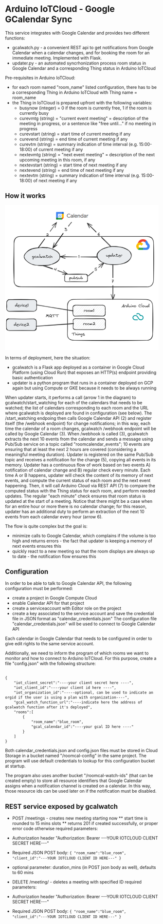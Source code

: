 # Arduino IoTCloud - Google GCalendar Sync

This service integrates with Google Calendar and provides two different functions:
* gcalwatch.py - a convenient REST api to get notifications from Google Calendar when a calendar changes, and for booking the room for an immediate meeting. Implemented with Flask.
* updater.py - an automated syncrhonization process room status in Google Calendar and a corresponding Thing status in Arduino IoTCloud

Pre-requisites in Arduino IoTCloud:
* for each room named "room_name" listed configuration, there has to be a corresponding Thing in Arduino IoTCloud with Thing name = room_name
* the Thing in IoTCloud is prepared upfront with the following variables:
   * busynow (integer) = 0 if the room is currently free, 1 if the room is currently busy
   * curevmtg (string) = "current event meeting" = description of the meeting in progress, or a sentence like "free until..." if no meeting in progress
   * curevstart (string) = start time of current meeting if any
   * curevend (string) = end time of current meeting if any
   * curevtm (string) = summary indication of time interval (e.g. 15:00-18:00) of current meeting if any
   * nextevmtg (string) = "next event meeting" = description of the next upcoming meeting in this room, if any
   * nextevstart (string) = start time of next meeting if any
   * nextevend (string) = end time of next meeting if any
   * nextevtm (string) = summary indication of time interval (e.g. 15:00-18:00) of next meeting if any

## How it works

![Arch diagram](/images/gcalsync.png?raw=true)

In terms of deployment, here the situation:
* gcalwatch is a Flask app deployed as a container in Google Cloud Platform (using Cloud Run) that exposes an HTTP(s) endpoint providing basic authentication
* updater is a python program that runs in a container deployed on GCP again but using Compute or GKE because it needs to be always running

When updater starts, it performs a call (arrow 1 in the diagram) to gcalwatch/start_watching for each of the calendars that needs to be watched; the list of calendars corresponding to each room and the URL where gcalwatch is deployed are found in configuration (see below).
The /start_watching endpoing then calls Google Calendar API (2) and register itself (the /webhook endpoint) for change notifications; 
in this way, each time the calendar of a room changes, gcalwatch /webhook endpoint will be called by Google Calendar (3).
When /webhook is called (3), gcalwatch extracts the next 10 events from the calendar and sends a message using Pub/Sub service on a topic called "roomcalendar_events"; 10 events are ensuring that at least the next 2 hours are covered (considering a meaningful meeting duration).
Updater is registered on the same Pub/Sub topic and receives a notification for the change (5), copying all events in its memory.
Updater has a continuous flow of work based on two events A) notification of calendar change and B) regular check every minute. Each time A or B happens, updater will check the content of its memory of next events, and compute the current status of each room and the next event happening. Then, it will call Arduino Cloud via REST API (7) to compare the computed status with the Thing status for each room, and perform needed updates. The regular "each minute" check ensures that room status is updated at the start of a meeting.
Notice that there might be a case when for an entire hour or more there is no calendar change; for this reason, updater has an additional duty to perform an extraction of the next 10 events from each calendar every hour (arrow 6).

The flow is quite complex but the goal is:
* minimize calls to Google Calendar, which complains if the volume is too high and returns errors - the fact that updater is keeping a memory of next events ensures this
* quickly react to a new meeting so that the room displays are always up to date - the notification flow ensures this



## Configuration 

In order to be able to talk to Google Calendar API, the following configuration must be performed:
* create a project in Google Compute Cloud
* enable Calendar API for that project
* create a serviceaccount with Editor role on the project
* create a key associated to the service account and save the credential file in JSON format as "calendar_credentials.json"
The configuration file "calendar_credentials.json" will be used to connect to Google Calendar API

Each calendar in Google Calendar that needs to be configured in order to give edit rights to the same service account.

Additionally, we need to inform the program of which rooms we want to monitor and how to connect to Arduino IoTCloud.
For this purpose, create a file "config.json" with the following structure:

```

{
    "iot_client_secret":"----your client secret here ----",
    "iot_client_id":"----your client id here ----",
    "iot_organization_id":"-----optional, can be used to indicate an orgid if the user is using a plan with organization----",
    "gcal_watch_function_url":"----indicate here the address of gcalwatch function after it's deployed",
    "rooms":[
        {
            "room_name":"blue_room",
            "gcal_calendar_id":"----your gcal ID here ----"
        }
    ]
}

```

Both calendar_credentials.json and config.json files must be stored in Cloud Storage in a bucket named "/roomcal-config" in the same project. The program will use default credentials to lookup for this configuration bucket at startup.

The program also uses another bucket "/roomcal-watch-ids" (that can be created empty) to store all resource identifiers that Google Calendar assigns when a notification channel is created on a calendar. In this way, those resource ids can be used later on if the notification must be disabled.


## REST service exposed by gcalwatch

* POST /meetings  - creates new meeting starting now 
    ** start time is rounded to 15 mins slots
    ** returns 201 if created successfully, or proper error code otherwise
required parameters:
* Authorization header "Authorization: Bearer ---YOUR IOTCLOUD CLIENT SECRET HERE---"
* Required JSON POST body:
``
{
    "room_name":"blue_room",
    "client_id":"---YOUR IOTCLOUD CLIENT ID HERE---"
}
``
* optional parameter: duration_mins (in POST json body as well), defaults to 60 mins

* DELETE /meeting/<id>  - deletes a meeting with specified ID
required parameters:
* Authorization header "Authorization: Bearer ---YOUR IOTCLOUD CLIENT SECRET HERE---"
* Required JSON POST body:
``
{
    "room_name":"blue_room",
    "client_id":"---YOUR IOTCLOUD CLIENT ID HERE---"
}
`` 
